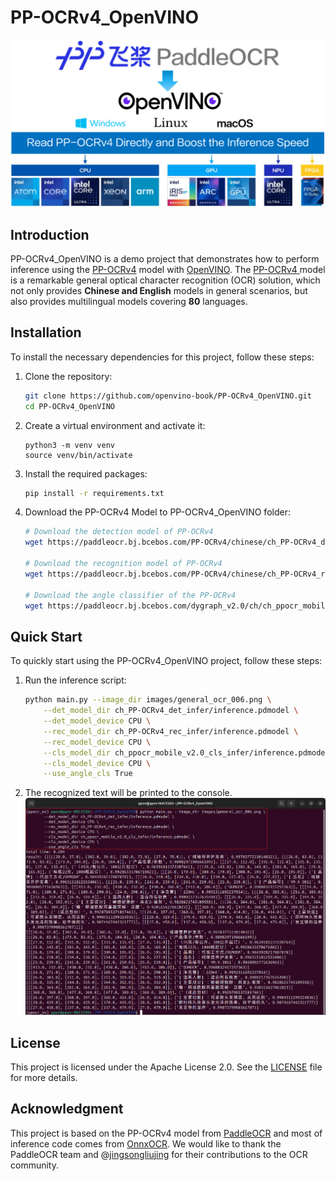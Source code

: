 # PP-OCRv4_OpenVINO
<div style="text-align: center;">
    <img src="./images/ppocr_openvino.png" alt="PaddleOCR_OpenVINO">
</div>

## Introduction
PP-OCRv4_OpenVINO is a demo project that demonstrates how to perform inference using the [PP-OCRv4](https://github.com/PaddlePaddle/PaddleOCR/blob/main/README_en.md)  model with [OpenVINO](https://docs.openvino.ai/2024/index.html). The [PP-OCRv4 ](https://github.com/PaddlePaddle/PaddleOCR/blob/main/README_en.md) model is a remarkable general optical character recognition (OCR) solution, which not only provides **Chinese and English** models in general scenarios, but also provides multilingual models covering **80** languages.

## Installation
To install the necessary dependencies for this project, follow these steps:

1. Clone the repository:
    ```sh
    git clone https://github.com/openvino-book/PP-OCRv4_OpenVINO.git
    cd PP-OCRv4_OpenVINO
    ```

2. Create a virtual environment and activate it:
    ```shyi
    python3 -m venv venv
    source venv/bin/activate
    ```

3. Install the required packages:
    ```sh
    pip install -r requirements.txt
    ```

4. Download the PP-OCRv4 Model to PP-OCRv4_OpenVINO folder:
    ```sh
    # Download the detection model of PP-OCRv4
    wget https://paddleocr.bj.bcebos.com/PP-OCRv4/chinese/ch_PP-OCRv4_det_infer.tar && tar -xvf ch_PP-OCRv4_det_infer.tar

    # Download the recognition model of PP-OCRv4
    wget https://paddleocr.bj.bcebos.com/PP-OCRv4/chinese/ch_PP-OCRv4_rec_infer.tar && tar -xvf ch_PP-OCRv4_rec_infer.tar

    # Download the angle classifier of the PP-OCRv4
    wget https://paddleocr.bj.bcebos.com/dygraph_v2.0/ch/ch_ppocr_mobile_v2.0_cls_infer.tar && tar -xvf ch_ppocr_mobile_v2.0_cls_infer.tar
    ```

## Quick Start
To quickly start using the PP-OCRv4_OpenVINO project, follow these steps:

1. Run the inference script:
    ```sh
    python main.py --image_dir images/general_ocr_006.png \
        --det_model_dir ch_PP-OCRv4_det_infer/inference.pdmodel \
        --det_model_device CPU \
        --rec_model_dir ch_PP-OCRv4_rec_infer/inference.pdmodel \
        --rec_model_device CPU \
        --cls_model_dir ch_ppocr_mobile_v2.0_cls_infer/inference.pdmodel \
        --cls_model_device CPU \
        --use_angle_cls True
    ```

2. The recognized text will be printed to the console.
![Inference Result](./images/run.png)

## License
This project is licensed under the Apache License 2.0. See the [LICENSE](LICENSE) file for more details.

## Acknowledgment
This project is based on the PP-OCRv4 model from [PaddleOCR](https://github.com/PaddlePaddle/PaddleOCR) and most of inference code comes from [OnnxOCR](https://github.com/jingsongliujing/OnnxOCR). We would like to thank the PaddleOCR team and @[jingsongliujing](https://github.com/jingsongliujing) for their contributions to the OCR community.

